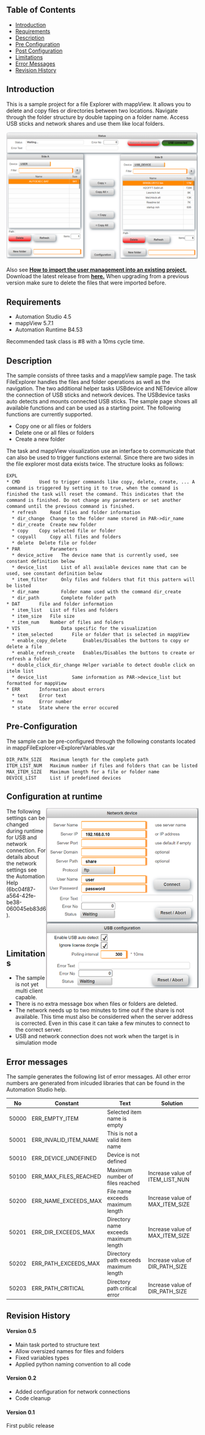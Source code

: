 ## Table of Contents
* [Introduction](#Introduction)
* [Requirements](#Requirements)
* [Description](#Description)
* [Pre Configuration](#Pre-Configuration)
* [Post Configuration](#Post-Configuration)
* [Limitations](#Limitations)
* [Error Messages](#Errors)
* [Revision History](#Revision-History)

<a name="Introduction"></a>
## Introduction
This is a sample project for a file Explorer with mappView. It allows you to delete and copy files or directories between two locations. Navigate through the folder structure by double tapping on a folder name. Access USB sticks and network shares and use them like local folders.

![](Logical/mappView/Resources/Media/screenshot_main.png)

Also see [**How to import the user management into an existing project.**](Logical/mappFileExplorer/HowToImport.pdf) Download the latest release from [**here.**](../../releases) When upgrading from a previous version make sure to delete the files that were imported before.

<a name="Requirements"></a>
## Requirements
* Automation Studio 4.5
* mappView 5.7.1
* Automation Runtime B4.53

Recommended task class is #8 with a 10ms cycle time.

<a name="Description"></a>
## Description
The sample consists of three tasks and a mappView sample page. The task FileExplorer handles the files and folder operations as well as the navigation. The two additional helper tasks USBdevice and NETdevice allow the connection of USB sticks and network devices. The USBdevice tasks auto detects and mounts connected USB sticks. The sample page shows all available functions and can be used as a starting point. The following functions are currently supported.

* Copy one or all files or folders
* Delete one or all files or folders
* Create a new folder

The task and mappView visualization use an interface to communicate that can also be used to trigger functions external. Since there are two sides in the file explorer most data exists twice. The structure looks as follows:

	EXPL
	* CMD		Used to trigger commands like copy, delete, create, ... A command is triggered by setting it to true, when the command is finished the task will reset the command. This indicates that the command is finished. Do not change any parameters or set another command until the previous command is finished. 
	  * refresh 	Read files and folder information
	  * dir_change 	Change to the folder name stored in PAR->dir_name
	  * dir_create 	Create new folder
	  * copy 	Copy selected file or folder
	  * copyall 	Copy all files and folders
	  * delete 	Delete file or folder
	* PAR 			Parameters
	  * device_active 	The device name that is currently used, see constant definition below
	  * device_list 	List of all available devices name that can be used, see constant definition below
	  * item_filter 	Only files and folders that fit this pattern will be listed
	  * dir_name 		Folder name used with the command dir_create
	  * dir_path 		Complete folder path 
	* DAT		File and folder information
	  * item_list	List of files and folders
	  * item_size	File size
	  * item_num	Number of files and folders
	* VIS				Data specific for the visualization
	  * item_selected		File or folder that is selected in mappView
	  * enable_copy_delete		Enables/Disables the buttons to copy or delete a file
	  * enable_refresh_create	Enables/Disables the buttons to create or refresh a folder
	  * double_click_dir_change	Helper variable to detect double click on itelm list
	  * device_list			Same information as PAR->device_list but formatted for mappView  
	* ERR		Information about errors
	  * text	Error text
	  * no		Error number
	  * state	State where the error occured

<a name="Pre-Configuration"></a>
## Pre-Configuration
The sample can be pre-configured through the following constants located in mappFileExplorer->ExplorerVariables.var

	DIR_PATH_SIZE 	Maximum length for the complete path
	ITEM_LIST_NUM 	Maximum number if files and folders that can be listed
	MAX_ITEM_SIZE 	Maximum length for a file or folder name
	DEVICE_LIST   	List if predefined devices

<a name="Post-Configuration"></a>
## Configuration at runtime
<img align="right" src="Logical/mappView/Resources/Media/screenshot_cfg.png" alt="" width="400"/>

The following settings can be changed during runtime for USB and network connection. For details about the network settings see the Automation Help (6bc04f87-a564-42fe-be38-060045eb83d6).
<br/><br/><br/><br/>

<a name="Limitations"></a>
## Limitations
* The sample is not yet multi client capable.
* There is no extra message box when files or folders are deleted.
* The network needs up to two minutes to time out if the share is not available. This time must also be considerred when the server address is corrected. Even in this case it can take a few minutes to connect to the correct server.
* USB and network connection does not work when the target is in simulation mode

<a name="Errors"></a>
## Error messages
The sample generates the following list of error messages. All other error numbers are generated from inlcuded libraries that can be found in the Automation Studio help.

| No | Constant | Text | Solution
|---|---|---|---|
| 50000 | ERR_EMPTY_ITEM | Selected item name is empty |  |
| 50001 | ERR_INVALID_ITEM_NAME | This is not a valid item name |  |
| 50010 | ERR_DEVICE_UNDEFINED | Device is not defined |  |
| 50100 | ERR_MAX_FILES_REACHED | Maximum number of files reached | Increase value of ITEM_LIST_NUN |
| 50200 | ERR_NAME_EXCEEDS_MAX | File name exceeds maximum length | Increase value of MAX_ITEM_SIZE |
| 50201 | ERR_DIR_EXCEEDS_MAX | Directory name exceeds maximum length | Increase value of MAX_ITEM_SIZE |
| 50202 | ERR_PATH_EXCEEDS_MAX | Directory path exceeds maximum length| Increase value of DIR_PATH_SIZE |
| 50203 | ERR_PATH_CRITICAL | Directory path critical error | Increase value of DIR_PATH_SIZE |	

<a name="Revision-History"></a>
## Revision History
#### Version 0.5
- Main task ported to structure text
- Allow oversized names for files and folders
- Fixed variables types
- Applied python naming convention to all code

#### Version 0.2
- Added configuration for network connections
- Code cleanup

#### Version 0.1
First public release
